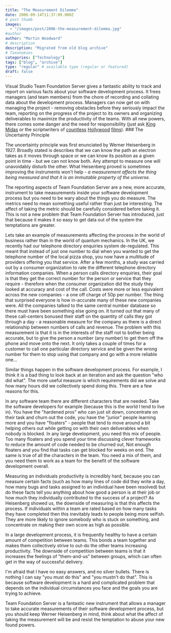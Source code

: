 ```yaml
---
title: "The Measurement Dilemma"
date: 2006-09-14T11:37:09.000Z
# post thumb
images:
  - "/images/post/2006-the-measurement-dilemma.jpg"
#author
author: "Martin Woodward"
# description
description: "Migrated from old blog archive"
# Taxonomies
categories: ["Technology"]
tags: ["blog", "archive"]
type: "regular" # available type (regular or featured)
draft: false
---
```


Visual Studio Team Foundation Server gives a fantastic ability to track and report on various facts about your software development process.  It frees managers (and team members) from the chore of recording and collating data about the development process.  Managers can now get on with managing the project - removing obstacles before they seriously impact the team, reporting on the progress of the project to its owners and organizing deliverables to maximize the productivity of the teams.  With all new powers, there comes some danger and the need for responsibility (just ask [King Midas](http://www.primaryresources.co.uk/english/kingmidas.htm) or the scriptwriters of [countless](http://www.imdb.com/title/tt0315327/) [Hollywood](http://www.imdb.com/title/tt0207201/) [films](http://www.imdb.com/title/tt0086393/)).   ### The Uncertainty Principle 

The uncertainty principle was first enunciated by Werner Heisenberg in 1927.  Broadly stated is describes that we can know the path an electron takes as it moves through space or we can know its position as a given point in time - but we can not know both.  Any attempt to measure one will unavoidably disturb the other.  What Heisenberg proved is sometimes improving the instruments won't help - *a measurement affects the thing being measured and that it is an immutable property of the universe.* 

The reporting aspects of Team Foundation Server are a new, more accurate, instrument to take measurements inside your software development process but you need to be wary about the things you do measure.  The metrics need to mean something useful rather than just be interesting.  The affect of taking the metric should be carefully considered before taking it.  This is not a new problem that Team Foundation Server has introduced, just that because it makes it so easy to get data out of the system the temptations are greater. 

Lets take an example of measurements affecting the process in the world of business rather than in the world of quantum mechanics.  In the UK, we recently had our telephone directory enquiries system de-regulated.  This meant that instead of just one number to dial when you wanted to get the telephone number of the local pizza shop, you now have a multitude of providers offering you that service.  After a few months, a study was carried out by a consumer organization to rate the different telephone directory information companies.  When a person calls directory enquiries, their goal is that they get the correct number for the person or service that they require - therefore when the consumer organization did the study they looked at accuracy and cost of the call.  Costs were more or less equivalent across the new companies - a one off charge of 50p per number.  The thing that surprised everyone is how in-accurate many of these new companies were.  All the companies talked to the same central number database so there must have been something else going on.  It turned out that many of these call-centers bonused their staff on the quantity of calls they got through a day - a reasonable measure for the company as there is a direct relationship between numbers of calls and revenue. The problem with this measurement is that it is in the interests of the staff not to bother being accurate, but to give the person a number (any number) to get them off the phone and move onto the next.  It only takes a couple of times for a customer to call one particular directory service and be given the wrong number for them to stop using that company and go with a more reliable one... 

Similar things happen in the software development process.  For example, I think it is a bad thing to look back at an iteration and ask the question "who did what".  The more useful measure is which requirements did we solve and how many hours did we collectively spend doing this.  There are a few reasons for this.   

In any software team there are different characters that are needed.  Take the software developers for example (because this is the world I tend to live in).  You have the "hardened pros" who can just sit down, concentrate on their task and churn out the code, you have the "junior" people learning more and you have "floaters" - people that tend to move around a bit helping others out while getting on with their own deliverables when nobody is blocked.  In any large development, you need this mix of people.  Too many floaters and you spend your time discussing clever frameworks to reduce the amount of code needed to be churned out, Not enough floaters and you find that tasks can get blocked for weeks on end.  The same is true of all the characters in the team.  You need a mix of them, and you need them to work as a team for the benefit of the software development overall. 

Measuring an individuals productivity is incredibly hard, because you can measure certain facts (such as how many lines of code did they write a day, how many bugs and tasks assigned to an individual have been resolved) but do these facts tell you anything about how good a person is at their job or how much they individually contributed to the success of a project?  As Heisenberg showed us, the downside of measuring is that this affects the process.  If individuals within a team are rated based on how many tasks they have completed then this inevitably leads to people being more selfish.  They are more likely to ignore somebody who is stuck on something, and concentrate on making their own score as high as possible. 

In a large development process, it is frequently healthy to have a certain amount of competition between teams.  This bonds a team together and makes them collectively strive to out-do the other teams increasing productivity.  The downside of competition between teams is that it increases the feelings of "them-and-us" between groups, which can often get in the way of successful delivery. 

I'm afraid that I have no easy answers, and no silver bullets.  There is nothing I can say "you must do this" and "you mustn't do that".  This is because software development is a hard and complicated problem that depends on the individual circumstances you face and the goals you are trying to achieve. 

Team Foundation Server is a fantastic new instrument that allows a manager to take accurate measurements of their software development process, but you should keep Werner Heisenberg in mind, think about what the affect of taking the measurement will be and resist the temptation to abuse your new found powers.
